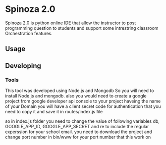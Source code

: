 

# Spinoza 2.0
Spinoza 2.0 is python online IDE that allow the instructor to post programming question to students and support some intrestring classroom Orchestration features.


## Usage



## Developing



### Tools
This tool was developed using Node.js and Mongodb
So you will need to install Node.js  and mongodb. 
also you would need to create a google project from google developer api console to your project haveing the name of your Domain
you will have a client secret code for authentication that you need to copy it and save it in routes/index.js file

so in index.js folder you need to change the value of following variables db, GOOGLE_APP_ID, GOOGLE_APP_SECRET and re to include the regular experssion for your school email.
you need to download the project and change port number in bin/www for your port number that this work on


